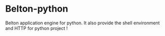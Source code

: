 Belton-python
=============

Belton application engine for python. It also provide the shell environment and HTTP for python project !
